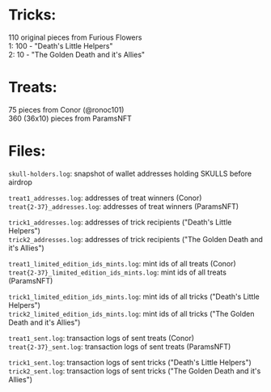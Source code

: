 # Tricks:

110 original pieces from Furious Flowers  
1: 100 - "Death's Little Helpers"  
2: 10 - "The Golden Death and it's Allies"  
  
# Treats:

75 pieces from Conor (@ronoc101)  
360 (36x10) pieces from ParamsNFT  
  
# Files:

`skull-holders.log`: snapshot of wallet addresses holding SKULLS before airdrop  

`treat1_addresses.log`: addresses of treat winners (Conor)  
`treat{2-37}_addresses.log`: addresses of treat winners (ParamsNFT)  

`trick1_addresses.log`: addresses of trick recipients ("Death's Little Helpers")  
`trick2_addresses.log`: addresses of trick recipients ("The Golden Death and it's Allies")  

`treat1_limited_edition_ids_mints.log`: mint ids of all treats (Conor)  
`treat{2-37}_limited_edition_ids_mints.log`: mint ids of all treats (ParamsNFT)  

`trick1_limited_edition_ids_mints.log`: mint ids of all tricks ("Death's Little Helpers")  
`trick2_limited_edition_ids_mints.log`: mint ids of all tricks ("The Golden Death and it's Allies")  

`treat1_sent.log`: transaction logs of sent treats (Conor)  
`treat{2-37}_sent.log`: transaction logs of sent treats (ParamsNFT)  

`trick1_sent.log`: transaction logs of sent tricks ("Death's Little Helpers")  
`trick2_sent.log`: transaction logs of sent tricks ("The Golden Death and it's Allies")   